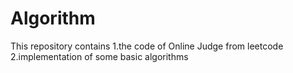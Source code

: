 Algorithm
=========
This repository contains 
1.the code of Online Judge from leetcode
2.implementation of some basic algorithms

